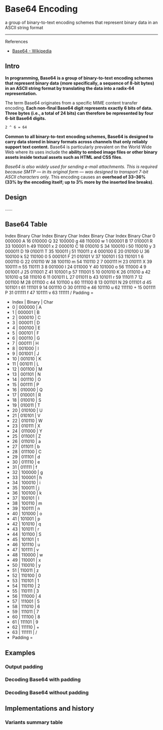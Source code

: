 # Base64 Encoding

a group of binary-to-text encoding schemes that represent binary data in an ASCII string format

---

References

- [Base64 - Wikipedia](https://en.wikipedia.org/wiki/Base64)

## Intro

**In programming, Base64 is a group of binary-to-text encoding schemes that represent binary data**
**(more specifically, a sequence of 8-bit bytes)**
**in an ASCII string format by translating the data into a radix-64 representation.**

The term Base64 originates from a specific MIME content transfer encoding.
**Each non-final Base64 digit represents exactly 6 bits of data.**
**Three bytes (i.e., a total of 24 bits) can therefore be represented by four 6-bit Base64 digits.**

```bash
2 ^ 6 = 64
```

**Common to all binary-to-text encoding schemes, Base64 is designed to carry data stored in binary formats across channels that only reliably support text content.**
Base64 is particularly prevalent<!-- 普遍的, 盛行的, 流行的 --> on the World Wide Web where its uses include the **ability to embed image files or other binary assets inside textual assets such as HTML and CSS files**.

_Base64 is also widely used for sending e-mail attachments._
_This is required because SMTP — in its original form — was designed to transport 7-bit ASCII characters only._
This encoding causes an **overhead of 33–36% (33% by the encoding itself; up to 3% more by the inserted line breaks)**.

## Design

……

## Base64 Table

Index	Binary	Char		Index	Binary	Char		Index	Binary	Char		Index	Binary	Char
0	000000	A	16	010000	Q	32	100000	g	48	110000	w
1	000001	B	17	010001	R	33	100001	h	49	110001	x
2	000010	C	18	010010	S	34	100010	i	50	110010	y
3	000011	D	19	010011	T	35	100011	j	51	110011	z
4	000100	E	20	010100	U	36	100100	k	52	110100	0
5	000101	F	21	010101	V	37	100101	l	53	110101	1
6	000110	G	22	010110	W	38	100110	m	54	110110	2
7	000111	H	23	010111	X	39	100111	n	55	110111	3
8	001000	I	24	011000	Y	40	101000	o	56	111000	4
9	001001	J	25	011001	Z	41	101001	p	57	111001	5
10	001010	K	26	011010	a	42	101010	q	58	111010	6
11	001011	L	27	011011	b	43	101011	r	59	111011	7
12	001100	M	28	011100	c	44	101100	s	60	111100	8
13	001101	N	29	011101	d	45	101101	t	61	111101	9
14	001110	O	30	011110	e	46	101110	u	62	111110	+
15	001111	P	31	011111	f	47	101111	v	63	111111	/
Padding	=

- Index | Binary | Char
- 0 | 000000 | A
- 1 | 000001 | B
- 2 | 000010 | C
- 3 | 000011 | D
- 4 | 000100 | E
- 5 | 000101 | F
- 6 | 000110 | G
- 7 | 000111 | H
- 8 | 001000 | I
- 9 | 001001 | J
- 10 | 001010 | K
- 11 | 001011 | L
- 12 | 001100 | M
- 13 | 001101 | N
- 14 | 001110 | O
- 15 | 001111 | P
- 16 | 010000 | Q
- 17 | 010001 | R
- 18 | 010010 | S
- 19 | 010011 | T
- 20 | 010100 | U
- 21 | 010101 | V
- 22 | 010110 | W
- 23 | 010111 | X
- 24 | 011000 | Y
- 25 | 011001 | Z
- 26 | 011010 | a
- 27 | 011011 | b
- 28 | 011100 | C
- 29 | 011101 | d
- 30 | 011110 | е
- 31 | 011111 | f
- 32 | 100000 | g
- 33 | 100001 | h
- 34 | 100010 | i
- 35 | 100011 | j
- 36 | 100100 | k
- 37 | 100101 | l
- 38 | 100110 | m
- 39 | 100111 | n
- 40 | 101000 | o
- 41 | 101001 | p
- 42 | 101010 | q
- 43 | 101011 | r
- 44 | 101100 | S
- 45 | 101101 | t
- 46 | 101110 | u
- 47 | 101111 | v
- 48 | 110000 | w
- 49 | 110001 | x
- 50 | 110010 | y
- 51 | 110011 | z
- 52 | 110100 | 0
- 53 | 110101 | 1
- 54 | 110110 | 2
- 55 | 110111 | 3
- 56 | 111000 | 4
- 57 | 111001 | 5
- 58 | 111010 | 6
- 59 | 111011 | 7
- 60 | 111100 | 8
- 61 | 111101 | 9
- 62 | 111110 | +
- 63 | 111111 | /
-  Padding =

## Examples

### Output padding

### Decoding Base64 with padding

### Decoding Base64 without padding

## Implementations and history

### Variants summary table
